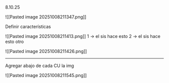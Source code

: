 8.10.25

![[Pasted image 20251008211347.png]]

Definir características

![[Pasted image 20251008211413.png]]
1 -> el sis hace esto
2 -> el sis hace esto otro

![[Pasted image 20251008211426.png]]

---

Agregar abajo de cada CU la img


![[Pasted image 20251008211545.png]]
